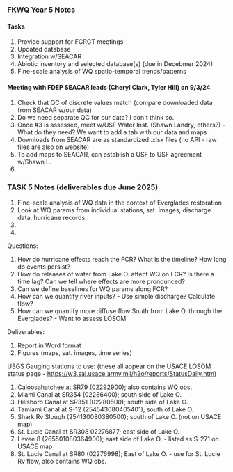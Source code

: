 ### FKWQ Year 5 Notes

#### Tasks
1. Provide support for FCRCT meetings
2. Updated database
3. Integration w/SEACAR
4. Abiotic inventory and selected database(s) (due in Decebmer 2024)
5. Fine-scale analysis of WQ spatio-temporal trends/patterns

#### Meeting with FDEP SEACAR leads (Cheryl Clark, Tyler Hill) on 9/3/24
1. Check that QC of discrete values match (compare downloaded data from SEACAR w/our data)
2. Do we need separate QC for our data? I don't think so.
3. Once #3 is assessed, meet w/USF Water Inst. (Shawn Landry, others?) - What do they need? We want to add a tab with our data and maps
4. Downloads from SEACAR are as standardized .xlsx files (no API - raw files are also on website)
5. To add maps to SEACAR, can establish a USF to USF agreement w/Shawn L.
6. 

### TASK 5 Notes (deliverables due June 2025)
1. Fine-scale analysis of WQ data in the context of Everglades restoration
2. Look at WQ params from individual stations, sat. images, discharge data, hurricane records
3.
4.


Questions: 
1. How do hurricane effects reach the FCR? What is the timeline? How long do events persist?
2. How do releases of water from Lake O. affect WQ on FCR? Is there a time lag? Can we tell where effects are more pronounced?
3. Can we define baselines for WQ params along FCR?
4. How can we quantify river inputs? - Use simple discharge? Calculate flow?
5. How can we quantify more diffuse flow South from Lake O. through the Everglades? - Want to assess LOSOM

Deliverables:
1. Report in Word format
2. Figures (maps, sat. images, time series)

USGS Gauging stations to use: (these all appear on the USACE LOSOM status page - https://w3.saj.usace.army.mil/h2o/reports/StatusDaily.htm)
1. Caloosahatchee at SR79 (02292900); also contains WQ obs.
2. Miami Canal at SR354 (02286400); south side of Lake O.
3. Hillsboro Canal at SR351 (02280500); south side of Lake O.
4. Tamiami Canal at S-12 (254543080405401); south of Lake O.
5. Shark Rv Slough (254130080380500); south of Lake O. (not on USACE map)
6. St. Lucie Canal at SR308 02276877; east side of Lake O.
7. Levee 8 (265501080364900); east side of Lake O. - listed as S-271 on USACE map
8. St. Lucie Canal at SR80 (02276998); East of Lake O. - use for St. Lucie Rv flow, also contains WQ obs.


